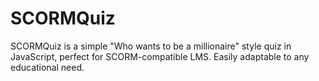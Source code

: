 # SCORMQuiz
SCORMQuiz is a simple "Who wants to be a millionaire" style quiz in JavaScript, perfect for SCORM-compatible LMS. Easily adaptable to any educational need.
